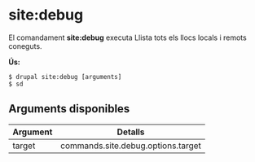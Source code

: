 # site:debug
El comandament **site:debug** executa Llista tots els llocs locals i remots coneguts.

**Ús:**
```
$ drupal site:debug [arguments] 
$ sd  
```

## Arguments disponibles
Argument | Detalls
---------|-------------
target | commands.site.debug.options.target
